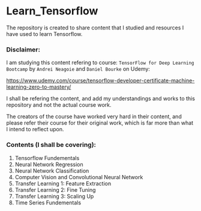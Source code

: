 # Learn_Tensorflow

The repository is created to share content that I studied and resources I have used to learn Tensorflow.

### Disclaimer: 

I am studying this content refering to course: `TensorFlow for Deep Learning Bootcamp` by `Andrei Neagoie` and `Daniel Bourke` on Udemy: 

https://www.udemy.com/course/tensorflow-developer-certificate-machine-learning-zero-to-mastery/ 

I shall be refering the content, and add my understandings and works to this repository and not the actual course work.

The creators of the course have worked very hard in their content, and please refer their course for their original work, which is far more than what I intend to reflect upon. 


### Contents (I shall be covering):
1. Tensorflow Fundementals
2. Neural Network Regression
3. Neural Network Classification
4. Computer Vision and Convolutional Neural Network
5. Transfer Learning 1: Feature Extraction
6. Transfer Learning 2: Fine Tuning
7. Transfer Learning 3: Scaling Up
8. Time Series Fundementals